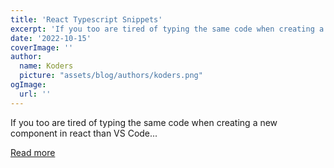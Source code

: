 ```yaml
---
title: 'React Typescript Snippets'
excerpt: 'If you too are tired of typing the same code when creating a new component in react than VS Code...'
date: '2022-10-15'
coverImage: ''
author:
  name: Koders
  picture: "assets/blog/authors/koders.png"
ogImage:
  url: ''
---
```


If you too are tired of typing the same code when creating a new component in react than VS Code...

[Read more](https://dev.to/danielbellmas/react-typescript-snippets-2mlm)
